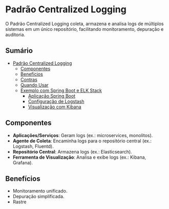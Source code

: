 # Padrão Centralized Logging

O Padrão Centralized Logging coleta, armazena e analisa logs de múltiplos sistemas em um único repositório, facilitando monitoramento, depuração e auditoria.

## Sumário

- [Padrão Centralized Logging](#padrão-centralized-logging)
  - [Componentes](#componentes)
  - [Benefícios](#benefícios)
  - [Contras](#contras)
  - [Quando Usar](#quando-usar)
  - [Exemplo com Spring Boot e ELK Stack](#exemplo-com-spring-boot-e-elk-stack)
    - [Aplicação Spring Boot](#aplicação-spring-boot)
    - [Configuração de Logstash](#configuração-de-logstash)
    - [Visualização com Kibana](#visualização-com-kibana)

## Componentes

- **Aplicações/Serviços**: Geram logs (ex.: microservices, monolitos).
- **Agente de Coleta**: Encaminha logs para o repositório central (ex.: Logstash, Fluentd).
- **Repositório Central**: Armazena logs (ex.: Elasticsearch).
- **Ferramenta de Visualização**: Analisa e exibe logs (ex.: Kibana, Grafana).

## Benefícios

- Monitoramento unificado.
- Depuração simplificada.
- Rastre